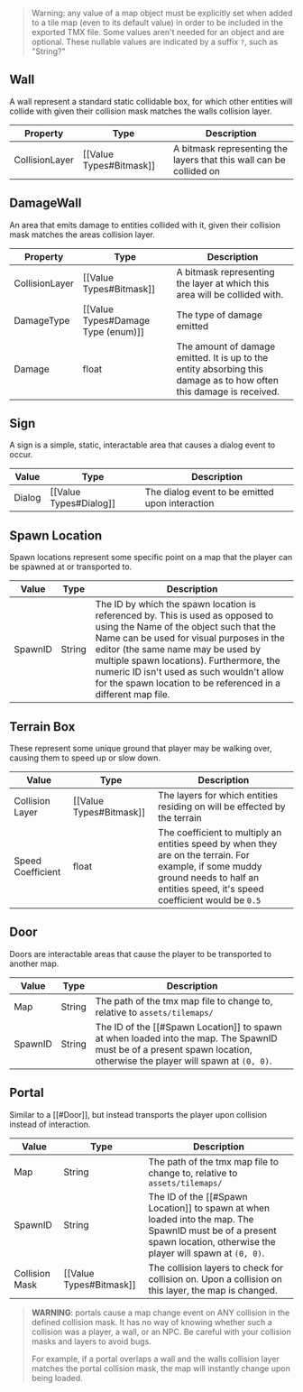 > Warning: any value of a map object must be explicitly set when added to a tile map (even to its default value) in order to be included in the exported TMX file. Some values aren't needed for an object and are optional. These nullable values are indicated by a suffix `?`, such as "String?"
## Wall
A wall represent a standard static collidable box, for which other entities will collide with given their collision mask matches the walls collision layer.

| Property       | Type                    | Description                                                         |
| -------------- | ----------------------- | ------------------------------------------------------------------- |
| CollisionLayer | [[Value Types#Bitmask]] | A bitmask representing the layers that this wall can be collided on |
## DamageWall
An area that emits damage to entities collided with it, given their collision mask matches the areas collision layer. 

| Property       | Type                               | Description                                                                                                         |
| -------------- | ---------------------------------- | ------------------------------------------------------------------------------------------------------------------- |
| CollisionLayer | [[Value Types#Bitmask]]            | A bitmask representing the layer at which this area will be collided with.                                          |
| DamageType     | [[Value Types#Damage Type (enum)]] | The type of damage emitted                                                                                          |
| Damage         | float                              | The amount of damage emitted. It is up to the entity absorbing this damage as to how often this damage is received. |
## Sign
A sign is a simple, static, interactable area that causes a dialog event to occur. 

| Value  | Type                   | Description                                     |
| ------ | ---------------------- | ----------------------------------------------- |
| Dialog | [[Value Types#Dialog]] | The dialog event to be emitted upon interaction |
## Spawn Location
Spawn locations represent some specific point on a map that the player can be spawned at or transported to. 

| Value   | Type   | Description                                                                                                                                                                                                                                                                                                                                                           |
| ------- | ------ | --------------------------------------------------------------------------------------------------------------------------------------------------------------------------------------------------------------------------------------------------------------------------------------------------------------------------------------------------------------------- |
| SpawnID | String | The ID by which the spawn location is referenced by. This is used as opposed to using the Name of the object such that the Name can be used for visual purposes in the editor (the same name may be used by multiple spawn locations). Furthermore, the numeric ID isn't used as such wouldn't allow for the spawn location to be referenced in a different map file. |
## Terrain Box
These represent some unique ground that player may be walking over, causing them to speed up or slow down. 

| Value             | Type                    | Description                                                                                                                                                                             |
| ----------------- | ----------------------- | --------------------------------------------------------------------------------------------------------------------------------------------------------------------------------------- |
| Collision Layer   | [[Value Types#Bitmask]] | The layers for which entities residing on will be effected by the terrain                                                                                                               |
| Speed Coefficient | float                   | The coefficient to multiply an entities speed by when they are on the terrain. For example, if some muddy ground needs to half an entities speed, it's speed coefficient would be `0.5` |
## Door
Doors are interactable areas that cause the player to be transported to another map.

| Value   | Type   | Description                                                                                                                                                           |
| ------- | ------ | --------------------------------------------------------------------------------------------------------------------------------------------------------------------- |
| Map     | String | The path of the tmx map file to change to, relative to `assets/tilemaps/`                                                                                             |
| SpawnID | String | The ID of the [[#Spawn Location]] to spawn at when loaded into the map. The SpawnID must be of a present spawn location, otherwise the player will spawn at `(0, 0)`. |
## Portal
Similar to a [[#Door]], but instead transports the player upon collision instead of interaction.

| Value          | Type                    | Description                                                                                                                                                           |
| -------------- | ----------------------- | --------------------------------------------------------------------------------------------------------------------------------------------------------------------- |
| Map            | String                  | The path of the tmx map file to change to, relative to `assets/tilemaps/`                                                                                             |
| SpawnID        | String                  | The ID of the [[#Spawn Location]] to spawn at when loaded into the map. The SpawnID must be of a present spawn location, otherwise the player will spawn at `(0, 0)`. |
| Collision Mask | [[Value Types#Bitmask]] | The collision layers to check for collision on. Upon a collision on this layer, the map is changed.                                                                   |
> **WARNING**: portals cause a map change event on ANY collision in the defined collision mask. It has no way of knowing whether such a collision was a player, a wall, or an NPC. Be careful with your collision masks and layers to avoid bugs. 
> 
> For example, if a portal overlaps a wall and the walls collision layer matches the portal collision mask, the map will instantly change upon being loaded.

